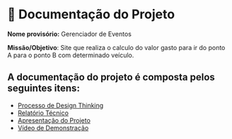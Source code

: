 # :office: Documentação do Projeto

**Nome provisório:** Gerenciador de Eventos  

**Missão/Objetivo**: Site que realiza o calculo do valor gasto para ir do ponto A para o ponto B com determinado veículo.

## A documentação do projeto é composta pelos seguintes itens: 
 - [Processo de Design Thinking](concepcao/Processo%20Design%20Thinking%20-%20TEMPLATE.pdf)
 - [Relatório Técnico](relatorio/Relatorio%20Tecnico%20-%20TEMPLATE.md)
 - [Apresentação do Projeto](apresentacao/apresentacao%20-%20TEMPLATE.pptx)
 - [Vídeo de Demonstração](https://youtube.com)

